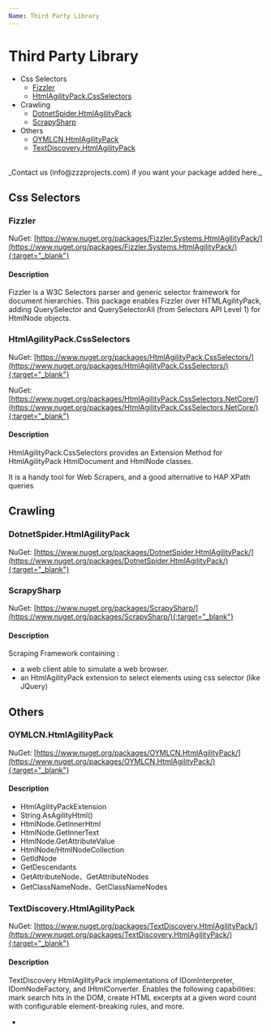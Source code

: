 ```yaml
---
Name: Third Party Library
---
```


# Third Party Library

- Css Selectors
   - [Fizzler](#fizzler)
   - [HtmlAgilityPack.CssSelectors](#htmlagilitypackcssselectors)
- Crawling
	- [DotnetSpider.HtmlAgilityPack](#dotnetspiderhtmlagilitypack)
	- [ScrapySharp](#scrapysharp)
- Others
	- [OYMLCN.HtmlAgilityPack](#oymlcnhtmlagilitypack)
	- [TextDiscovery.HtmlAgilityPack](#textdiscoveryhtmlagilitypack)
	
<br />
_Contact us (info@zzzprojects.com) if you want your package added here._

## Css Selectors

### Fizzler
NuGet: [https://www.nuget.org/packages/Fizzler.Systems.HtmlAgilityPack/](https://www.nuget.org/packages/Fizzler.Systems.HtmlAgilityPack/){:target="_blank"}

#### Description
Fizzler is a W3C Selectors parser and generic selector framework for document hierarchies. This package enables Fizzler over HTMLAgilityPack, adding QuerySelector and QuerySelectorAll (from Selectors API Level 1) for HtmlNode objects.

### HtmlAgilityPack.CssSelectors
NuGet: [https://www.nuget.org/packages/HtmlAgilityPack.CssSelectors/](https://www.nuget.org/packages/HtmlAgilityPack.CssSelectors/){:target="_blank"}

NuGet: [https://www.nuget.org/packages/HtmlAgilityPack.CssSelectors.NetCore/](https://www.nuget.org/packages/HtmlAgilityPack.CssSelectors.NetCore/){:target="_blank"}

#### Description
HtmlAgilityPack.CssSelectors provides an Extension Method for HtmlAgilityPack HtmlDocument and HtmlNode classes.

It is a handy tool for Web Scrapers, and a good alternative to HAP XPath queries

## Crawling

### DotnetSpider.HtmlAgilityPack
NuGet: [https://www.nuget.org/packages/DotnetSpider.HtmlAgilityPack/](https://www.nuget.org/packages/DotnetSpider.HtmlAgilityPack/){:target="_blank"}

### ScrapySharp
NuGet: [https://www.nuget.org/packages/ScrapySharp/](https://www.nuget.org/packages/ScrapySharp/){:target="_blank"}

#### Description
Scraping Framework containing :
- a web client able to simulate a web browser.
- an HtmlAgilityPack extension to select elements using css selector (like JQuery)

## Others

### OYMLCN.HtmlAgilityPack 
NuGet: [https://www.nuget.org/packages/OYMLCN.HtmlAgilityPack/](https://www.nuget.org/packages/OYMLCN.HtmlAgilityPack/){:target="_blank"}

#### Description
- HtmlAgilityPackExtension
- String.AsAgilityHtml()
- HtmlNode.GetInnerHtml
- HtmlNode.GetInnerText
- HtmlNode.GetAttributeValue
- HtmlNode/HtmlNodeCollection
- GetIdNode
- GetDescendants
- GetAttributeNode、GetAttributeNodes
- GetClassNameNode、GetClassNameNodes

### TextDiscovery.HtmlAgilityPack
NuGet: [https://www.nuget.org/packages/TextDiscovery.HtmlAgilityPack/](https://www.nuget.org/packages/TextDiscovery.HtmlAgilityPack/){:target="_blank"}

#### Description
TextDiscovery HtmlAgilityPack implementations of IDomInterpreter, IDomNodeFactory, and IHtmlConverter.  Enables the following capabilities: mark search hits in the DOM, create HTML excerpts at a given word count with configurable element-breaking rules, and more.


   
-